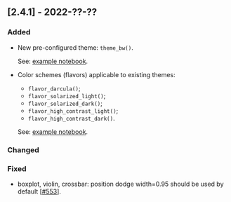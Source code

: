 ## [2.4.1] - 2022-??-??

### Added

- New pre-configured theme: `theme_bw()`. 
    
  See: [example notebook](https://nbviewer.jupyter.org/github/JetBrains/lets-plot/blob/master/docs/f-22c/theme_bw.ipynb).
  
* Color schemes (flavors) applicable to existing themes:
  - `flavor_darcula()`;
  - `flavor_solarized_light()`;
  - `flavor_solarized_dark()`;
  - `flavor_high_contrast_light()`;
  - `flavor_high_contrast_dark()`.
  
  See: [example notebook](https://nbviewer.jupyter.org/github/JetBrains/lets-plot/blob/master/docs/f-22c/theme_flavors.ipynb).

### Changed

### Fixed

- boxplot, violin, crossbar: position dodge width=0.95 should be used by default [[#553](https://github.com/JetBrains/lets-plot/issues/553)].
